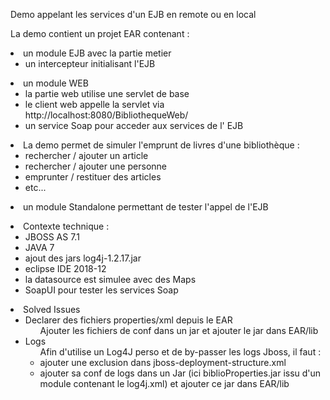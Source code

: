 <p>Demo appelant les services d'un EJB en remote ou en local
<p> La demo contient un projet EAR contenant :
<li>un module EJB avec la partie metier
	<ul>
		<li>un intercepteur initialisant l'EJB</li>
	</ul>
</li>

<li>un module WEB 
	<ul> 
		<li> la partie web utilise une servlet de base</li>
		<li> le client web appelle la servlet via http://localhost:8080/BibliothequeWeb/<urlPatterns></li>
		<li> un service Soap pour acceder aux services de l' EJB</li>
	</ul>
</li>


<p>
<li> La demo permet de simuler l'emprunt de livres d'une bibliothèque :
	<ul> 
		<li> rechercher / ajouter un article</li>
		<li> rechercher / ajouter une personne</li>
		<li> emprunter / restituer des articles</li>
		<li>etc...</li>
	</ul>
</li>

<li> un module Standalone permettant de tester l'appel de l'EJB

<p>

<li> Contexte technique :
	<ul> 
		<li> JBOSS AS 7.1</li>
		<li> JAVA 7</li>
		<li> ajout des jars log4j-1.2.17.jar</li>
		<li> eclipse IDE 2018-12 </li>
		<li> la datasource est simulee avec des Maps</li>
		<li> SoapUI pour tester les services Soap</li>
	</ul>
</li>

<li> Solved Issues
	<ul>
		<li> 
			Declarer des fichiers properties/xml depuis le EAR
				<ul> Ajouter les fichiers de conf dans un jar et ajouter le jar dans EAR/lib </ul>
		</li>
		<li> Logs 
			<ul> Afin d'utilise un Log4J perso et de by-passer les logs Jboss, il faut :
				<li> ajouter une exclusion dans jboss-deployment-structure.xml </li>
				<li> ajouter sa conf de logs dans un Jar (ici biblioProperties.jar issu d'un module contenant le log4j.xml) et ajouter ce jar dans EAR/lib </li>
			</ul>
		</li>		
	</ul>
</li>